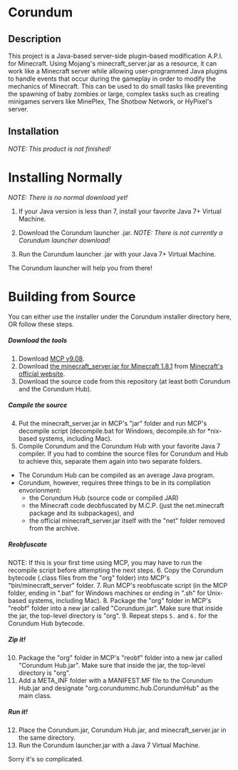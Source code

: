 Corundum
========

Description
-----------------
This project is a Java-based server-side plugin-based modification A.P.I. for Minecraft. Using Mojang's minecraft_server.jar as a resource, it can work like a Minecraft server while allowing user-programmed Java plugins to handle events that occur during the gameplay in order to modify the mechanics of Minecraft. This can be used to do small tasks like preventing the spawning of baby zombies or large, complex tasks such as creating minigames servers like MinePlex, The Shotbow Network, or HyPixel's server.

Installation
--------------
_NOTE: This product is not finished!_

Installing Normally
=========
_NOTE: There is no normal download yet!_

 1. If your Java version is less than 7, install your favorite Java 7+ Virtual Machine.

 2. Download the Corundum launcher .jar. _NOTE: There is not currently a Corundum launcher download!_

 3. Run the Corundum launcher .jar with your Java 7+ Virtual Machine.

The Corundum launcher will help you from there!

Building from Source
==========
You can either use the installer under the Corundum installer directory here, OR follow these steps.

##### Download the tools
 1. Download [MCP v9.08](http://www.mediafire.com/download/2czafa60rh4ajhj/mcp908.zip).
 2. Download [the minecraft_server.jar for Minecraft 1.8.1](https://s3.amazonaws.com/Minecraft.Download/versions/1.8.1/minecraft_server.1.8.1.jar) from [Minecraft's official website](https://minecraft.net/).
 3. Download the source code from this repository (at least both Corundum and the Corundum Hub).

##### Compile the source
 4. Put the minecraft_server.jar in MCP's "jar" folder and run MCP's decompile script (decompile.bat for Windows, decompile.sh for *nix-based systems, including Mac).
 5. Compile Corundum and the Corundum Hub with your favorite Java 7 compiler. If you had to combine the source files for Corundum and Hub to achieve this, separate them again into two separate folders. 
   * The Corundum Hub can be compiled as an average Java program.
   * Corundum, however, requires three things to be in its compilation envorionment: 
     * the Corundum Hub (source code or compiled JAR)
     * the Minecraft code deobfuscated by M.C.P. (just the net.minecraft package and its subpackages), and
     * the official minecraft_server.jar itself with the "net" folder removed from the archive.

##### Reobfuscate
NOTE: If this is your first time using MCP, you may have to run the recompile script before attempting the next steps.
 6. Copy the Corundum bytecode (.class files from the "org" folder) into MCP's "bin/minecraft_server" folder.
 7. Run MCP's reobfuscate script (in the MCP folder, ending in ".bat" for Windows machines or ending in ".sh" for Unix-based systems, including Mac).
 8. Package the "org" folder in MCP's "reobf" folder into a new jar called "Corundum.jar". Make sure that inside the jar, the top-level directory is "org".
 9. Repeat steps `5.` and `6.` for the Corundum Hub bytecode.

##### Zip it!
 10. Package the "org" folder in MCP's "reobf" folder into a new jar called "Corundum Hub.jar". Make sure that inside the jar, the top-level directory is "org".
 11. Add a META_INF folder with a MANIFEST.MF file to the Corundum Hub.jar and designate "org.corundummc.hub.CorundumHub" as the main class.

##### Run it!
 12. Place the Corundum.jar, Corundum Hub.jar, and minecraft_server.jar in the same directory.
 13. Run the Corundum launcher.jar with a Java 7 Virtual Machine.

Sorry it's so complicated.
